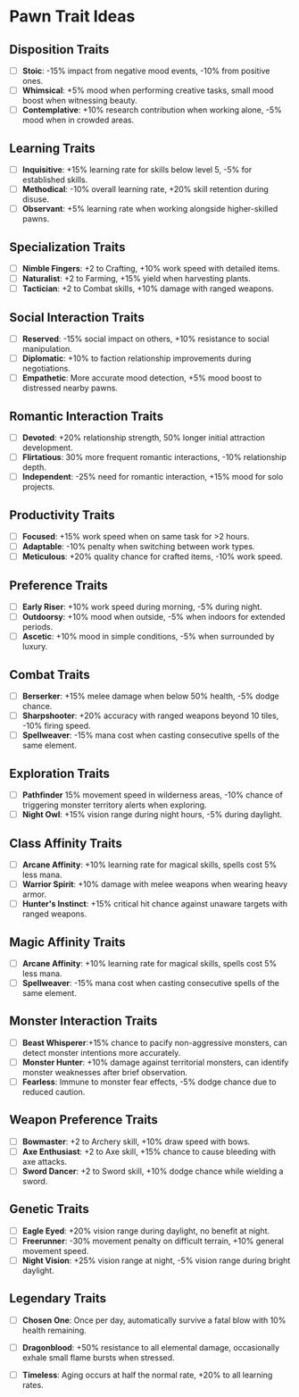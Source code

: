 # Pawn Trait Ideas

## Disposition Traits
- [ ] **Stoic**: -15% impact from negative mood events, -10% from positive ones.
- [ ] **Whimsical**: +5% mood when performing creative tasks, small mood boost when witnessing beauty.
- [ ] **Contemplative**: +10% research contribution when working alone, -5% mood when in crowded areas.

## Learning Traits
- [ ] **Inquisitive**: +15% learning rate for skills below level 5, -5% for established skills.
- [ ] **Methodical**: -10% overall learning rate, +20% skill retention during disuse.
- [ ] **Observant**: +5% learning rate when working alongside higher-skilled pawns.

## Specialization Traits
- [ ] **Nimble Fingers**: +2 to Crafting, +10% work speed with detailed items.
- [ ] **Naturalist**: +2 to Farming, +15% yield when harvesting plants.
- [ ] **Tactician**: +2 to Combat skills, +10% damage with ranged weapons.

## Social Interaction Traits
- [ ] **Reserved**: -15% social impact on others, +10% resistance to social manipulation.
- [ ] **Diplomatic**: +10% to faction relationship improvements during negotiations.
- [ ] **Empathetic**: More accurate mood detection, +5% mood boost to distressed nearby pawns.

## Romantic Interaction Traits
- [ ] **Devoted**: +20% relationship strength, 50% longer initial attraction development.
- [ ] **Flirtatious**: 30% more frequent romantic interactions, -10% relationship depth.
- [ ] **Independent**: -25% need for romantic interaction, +15% mood for solo projects.

## Productivity Traits
- [ ] **Focused**: +15% work speed when on same task for >2 hours.
- [ ] **Adaptable**: -10% penalty when switching between work types.
- [ ] **Meticulous**: +20% quality chance for crafted items, -10% work speed.

## Preference Traits
- [ ] **Early Riser**: +10% work speed during morning, -5% during night.
- [ ] **Outdoorsy**: +10% mood when outside, -5% when indoors for extended periods.
- [ ] **Ascetic**: +10% mood in simple conditions, -5% when surrounded by luxury.

## Combat Traits
- [ ] **Berserker**: +15% melee damage when below 50% health, -5% dodge chance.
- [ ] **Sharpshooter**: +20% accuracy with ranged weapons beyond 10 tiles, -10% firing speed.
- [ ] **Spellweaver**: -15% mana cost when casting consecutive spells of the same element.

## Exploration Traits
- [ ] **Pathfinder** 15% movement speed in wilderness areas, -10% chance of triggering monster territory alerts when exploring.
- [ ] **Night Owl**: +15% vision range during night hours, -5% during daylight.

## Class Affinity Traits
- [ ] **Arcane Affinity**: +10% learning rate for magical skills, spells cost 5% less mana.
- [ ] **Warrior Spirit**: +10% damage with melee weapons when wearing heavy armor.
- [ ] **Hunter's Instinct**: +15% critical hit chance against unaware targets with ranged weapons.

## Magic Affinity Traits
- [ ] **Arcane Affinity**: +10% learning rate for magical skills, spells cost 5% less mana.
- [ ] **Spellweaver**: -15% mana cost when casting consecutive spells of the same element.

## Monster Interaction Traits
- [ ] **Beast Whisperer**:+15% chance to pacify non-aggressive monsters, can detect monster intentions more accurately.
- [ ] **Monster Hunter**: +10% damage against territorial monsters, can identify monster weaknesses after brief observation.
- [ ] **Fearless**: Immune to monster fear effects, -5% dodge chance due to reduced caution.

## Weapon Preference Traits
- [ ] **Bowmaster**: +2 to Archery skill, +10% draw speed with bows.
- [ ] **Axe Enthusiast**: +2 to Axe skill, +15% chance to cause bleeding with axe attacks.
- [ ] **Sword Dancer**: +2 to Sword skill, +10% dodge chance while wielding a sword.

## Genetic Traits
- [ ] **Eagle Eyed**: +20% vision range during daylight, no benefit at night.
- [ ] **Freerunner**: -30% movement penalty on difficult terrain, +10% general movement speed.
- [ ] **Night Vision**: +25% vision range at night, -5% vision range during bright daylight.

## Legendary Traits
- [ ] **Chosen One**: Once per day, automatically survive a fatal blow with 10% health remaining.
- [ ] **Dragonblood**: +50% resistance to all elemental damage, occasionally exhale small flame bursts when stressed.
- [ ] **Timeless**: Aging occurs at half the normal rate, +20% to all learning rates.





